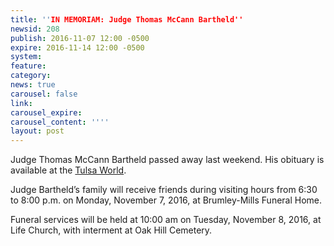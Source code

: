 ```yaml
---
title: ''IN MEMORIAM: Judge Thomas McCann Bartheld''
newsid: 208
publish: 2016-11-07 12:00 -0500
expire: 2016-11-14 12:00 -0500
system: 
feature: 
category: 
news: true
carousel: false
link: 
carousel_expire: 
carousel_content: ''''
layout: post
---
```

<p>Judge Thomas McCann Bartheld passed away last weekend. His obituary is available at the <a href="http://www.tulsaworld.com/obituaries/localobituaries/judge-thomas-mccann-bartheld/article_c3c5c932-bdf4-553e-b1bb-f6e0626a8350.html" target="_blank">Tulsa World</a>.</p>
<p>Judge Bartheld’s  family will receive friends during visiting hours from 6:30 to 8:00 p.m. on Monday, November 7, 2016, at Brumley-Mills Funeral Home.</p>
<p>Funeral services will be held at 10:00 am on Tuesday, November 8, 2016, at Life Church, with interment at Oak Hill Cemetery.</p>